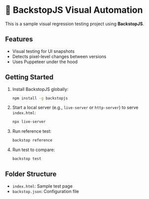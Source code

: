 # 🧪 BackstopJS Visual Automation

This is a sample visual regression testing project using **BackstopJS**.

## Features
- Visual testing for UI snapshots
- Detects pixel-level changes between versions
- Uses Puppeteer under the hood

## Getting Started

1. Install BackstopJS globally:
   ```bash
   npm install -g backstopjs
   ```

2. Start a local server (e.g., `live-server` or `http-server`) to serve `index.html`:
   ```bash
   npx live-server
   ```

3. Run reference test:
   ```bash
   backstop reference
   ```

4. Run test to compare:
   ```bash
   backstop test
   ```

## Folder Structure
- `index.html`: Sample test page
- `backstop.json`: Configuration file
